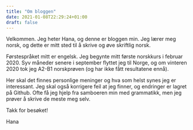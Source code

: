 ```yaml
---
title: "Om bloggen"
date: 2021-01-08T22:29:24+01:00
draft: false
---
```


Velkommen. Jeg heter Hana, og denne er bloggen min. Jeg lærer meg norsk, og dette er mitt sted til å skrive og øve skriftlig norsk. 

Førstespråket mitt er engelsk. Jeg begynte mitt første norskkurs i februar 2020. Syv måneder senere i september flyttet jeg til Norge, og om vinteren 2020 tok jeg A2-B1 norskprøven (og har ikke fått resultatene ennå). 

Her skal det finnes personlige meninger og hva som helst synes jeg er interessant. Jeg skal også korrigere feil at jeg finner, og endringer er lagret på Github. Ofte få jeg hjelp fra samboeren min med grammatikk, men jeg prøver å skrive de meste meg selv. 

Takk for besøket! 


Hana 
